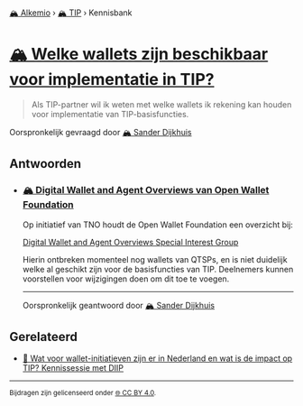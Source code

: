 [🏔️ Alkemio](https://welcome.alkem.io/) › [🏔️ TIP](https://alkem.io/tip/dashboard) › Kennisbank
# [🏔️ Welke wallets zijn beschikbaar voor implementatie in TIP?](https://alkem.io/tip/collaboration/welkewalletszijnb-9243)
>Als TIP-partner wil ik weten met welke wallets ik rekening kan houden voor implementatie van TIP-basisfuncties.

Oorspronkelijk gevraagd door [🏔️ Sander Dijkhuis](https://alkem.io/user/sander-dijkhuis-3912)
## Antwoorden
- ### <a id="digitalwalletanda-2218"></a> [🏔️ Digital Wallet and Agent Overviews van Open Wallet Foundation](https://alkem.io/tip/collaboration/welkewalletszijnb-9243/posts/digitalwalletanda-2218)
  Op initiatief van TNO houdt de Open Wallet Foundation een overzicht bij:
  
  [Digital Wallet and Agent Overviews Special Interest Group](https://github.com/openwallet-foundation/digital-wallet-and-agent-overviews-sig)
  
  Hierin ontbreken momenteel nog wallets van QTSPs, en is niet duidelijk welke al geschikt zijn voor de basisfuncties van TIP. Deelnemers kunnen voorstellen voor wijzigingen doen om dit toe te voegen.

  ***
  Oorspronkelijk geantwoord door [🏔️ Sander Dijkhuis](https://alkem.io/tip/collaboration/welkewalletszijnb-9243/posts/digitalwalletanda-2218)

## Gerelateerd
- [📌 Wat voor wallet-initiatieven zijn er in Nederland en wat is de impact op TIP? Kennissessie met DIIP](watvoorwallet-init-2068.md#kennissessiemetdii-5708)
* * *
<small>Bijdragen zijn gelicenseerd onder [🌐 CC BY 4.0](https://creativecommons.org/licenses/by/4.0/deed.nl).</small>
